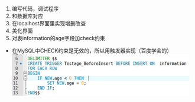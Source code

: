 1. 编写代码，调试程序
2. 和数据库对应
3. 在localhost界面里实现增删改查
4. 美化界面
5. 对表information的age字段加check约束
* 在MySQL中CHECK约束是无效的，所以用触发器实现（百度学会的）
![cfq](https://raw.githubusercontent.com/qiaodandan/MySQL-doc/master/images/cfq.jpg)

